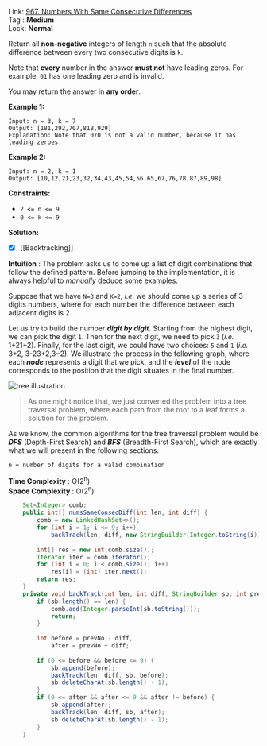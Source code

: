 Link: [967. Numbers With Same Consecutive Differences](https://leetcode.com/problems/numbers-with-same-consecutive-differences/) <br>
Tag : **Medium**<br>
Lock: **Normal**

Return all **non-negative** integers of length `n` such that the absolute difference between every two consecutive digits is `k`.

Note that **every** number in the answer **must not** have leading zeros. For example, `01` has one leading zero and is invalid.

You may return the answer in **any order**.

**Example 1:**
```
Input: n = 3, k = 7
Output: [181,292,707,818,929]
Explanation: Note that 070 is not a valid number, because it has leading zeroes.
```

**Example 2:**
```
Input: n = 2, k = 1
Output: [10,12,21,23,32,34,43,45,54,56,65,67,76,78,87,89,98]
```

**Constraints:**
-   `2 <= n <= 9`
-   `0 <= k <= 9`

**Solution:**

- [x] [[Backtracking]]

**Intuition** :
The problem asks us to come up a list of digit combinations that follow the defined pattern. Before jumping to the implementation, it is always helpful to _manually_ deduce some examples.

Suppose that we have `N=3` and `K=2`, _i.e._ we should come up a series of 3-digits numbers, where for each number the difference between each adjacent digits is 2.

Let us try to build the number _**digit by digit**_. Starting from the highest digit, we can pick the digit `1`. Then for the next digit, we need to pick `3` (_i.e._ 1+21+2). Finally, for the last digit, we could have two choices: `5` and `1` (_i.e._ 3+2, 3-23+2,3−2). We illustrate the process in the following graph, where each **_node_** represents a digit that we pick, and the **_level_** of the node corresponds to the position that the digit situates in the final number.

![tree illustration](https://leetcode.com/problems/numbers-with-same-consecutive-differences/Figures/967/967_tree_illustration.png)

> As one might notice that, we just converted the problem into a tree traversal problem, where each path from the root to a leaf forms a solution for the problem.

As we know, the common algorithms for the tree traversal problem would be _**DFS**_ (Depth-First Search) and _**BFS**_ (Breadth-First Search), which are exactly what we will present in the following sections.

```
n = number of digits for a valid combination
```
**Time Complexity** : O(2<sup>n</sup>)<br>
**Space Complexity** : O(2<sup>n</sup>)

```java
    Set<Integer> comb;
    public int[] numsSameConsecDiff(int len, int diff) {
        comb = new LinkedHashSet<>();
        for (int i = 1; i <= 9; i++)
            backTrack(len, diff, new StringBuilder(Integer.toString(i)), i);
        
        int[] res = new int[comb.size()];
        Iterator iter = comb.iterator();
        for (int i = 0; i < comb.size(); i++)
            res[i] = (int) iter.next();
        return res;
    }
    private void backTrack(int len, int diff, StringBuilder sb, int prevNo) {
        if (sb.length() == len) {
            comb.add(Integer.parseInt(sb.toString()));
            return;
        }
        
        int before = prevNo - diff,
            after = prevNo + diff;
        
        if (0 <= before && before <= 9) {
            sb.append(before);
            backTrack(len, diff, sb, before);
            sb.deleteCharAt(sb.length() - 1);
        }
        if (0 <= after && after <= 9 && after != before) {
            sb.append(after);
            backTrack(len, diff, sb, after);
            sb.deleteCharAt(sb.length() - 1);
        }
    }
```
